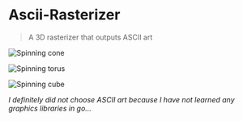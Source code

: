 # Ascii-Rasterizer

> A 3D rasterizer that outputs ASCII art

![Spinning cone](./images/cone.gif)

![Spinning torus](./images/torus.gif)

![Spinning cube](./images/cube.gif)

*I definitely did not choose ASCII art because I have not learned any graphics libraries in go...*